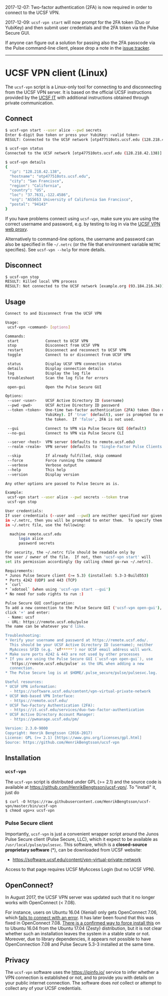 2017-12-07: Two-factor authentication (2FA) is now required in order to connect to the UCSF VPN.

2017-12-09: `ucsf-vpn start` will now prompt for the 2FA token (Duo or YubiKey) and then submit user credentials and the 2FA token via the Pulse Secure GUI.

If anyone can figure out a solution for passing also the 2FA passcode via the Pulse command-line client, please drop a note in the [issue tracker](https://github.com/HenrikBengtsson/ucsf-vpn/issues).

---

# UCSF VPN client (Linux)

The `ucsf-vpn` script is a Linux-only tool for connecting to and disconnecting from the UCSF VPN server.  It is based on the official UCSF instructions provided by the [UCSF IT](https://it.ucsf.edu/services/vpn) with additional instructions obtained through private communication.

## Connect
```sh
$ ucsf-vpn start --user alice --pwd secrets
Enter 6-digit Duo token or press your YubiKey: <valid token>
RESULT: Connected to the UCSF network [otp477510ots.ucsf.edu (128.218.42.138)]

$ ucsf-vpn status
Connected to the UCSF network [otp477510ots.ucsf.edu (128.218.42.138)]

$ ucsf-vpn details
{
  "ip": "128.218.42.138",
  "hostname": "otp477510ots.ucsf.edu",
  "city": "San Francisco",
  "region": "California",
  "country": "US",
  "loc": "37.7631,-122.4586",
  "org": "AS5653 University of California San Francisco",
  "postal": "94143"
}
```

If you have problems connect using `ucsf-vpn`, make sure you are using the correct username and password, e.g. by testing to log in via the [UCSF VPN web proxy](https://remote.ucsf.edu/).

Alternatively to command-line options, the username and password can also be specified in file `~/.netrc` (or the file that environment variable `NETRC` specifies).  See `ucsf-vpn --help` for more details.


## Disconnect
```sh
$ ucsf-vpn stop
RESULT: Killed local VPN process
RESULT: Not connected to the UCSF network [example.org (93.184.216.34)]
```


## Usage
```sh
Connect to and Disconnect from the UCSF VPN

Usage:
 ucsf-vpn <command> [options]

Commands:
 start            Connect to UCSF VPN
 stop             Disconnect from UCSF VPN
 restart          Disconnect and reconnect to UCSF VPN
 toggle           Connect to or disconnect from UCSF VPN

 status           Display UCSF VPN connection status
 details          Display connection details
 log              Display the log file
 troubleshoot     Scan the log file for errors

 open-gui         Open the Pulse Secure GUI

Options:
 --user <user>    UCSF Active Directory ID (username)
 --pwd <pwd>      UCSF Active Directory ID password
 --token <token>  One-time two-factor authentication (2FA) token (Duo or
                  YubiKey). If 'true' (default), user is prompted to enter
                  the token.  If 'false', 2FA is not used.

 --gui            Connect to VPN via Pulse Secure GUI (default)
 --no-gui         Connect to VPN via Pulse Secure CLI

 --server <host>  VPN server (defaults to remote.ucsf.edu)
 --realm <realm>  VPN server (defaults to 'Single-Factor Pulse Clients')

 --skip           If already fulfilled, skip command
 --force          Force running the command
 --verbose        Verbose output
 --help           This help
 --version        Display version

Any other options are passed to Pulse Secure as is.

Example:
 ucsf-vpn start --user alice --pwd secrets --token true
 ucsf-vpn stop

User credentials:
If user credentials (--user and --pwd) are neither specified nor given
in ~/.netrc, then you will be prompted to enter them.  To specify them
in ~/.netrc file, use the following:

  machine remote.ucsf.edu
      login alice
      password secrets

For security, the ~/.netrc file should be readable only by
the user / owner of the file.  If not, then 'ucsf-vpn start' will
set its permission accordingly (by calling chmod go-rwx ~/.netrc).

Requirements:
* Junos Pulse Secure client (>= 5.3) (installed: 5.3-3-Build553)
* Ports 4242 (UDP) and 443 (TCP)
* `curl`
* `xdotool` (when using 'ucsf-vpn start --gui')
* No need for sudo rights to run :)

Pulse Secure GUI configuration:
To add a new connection to the Pulse Secure GUI ('ucsf-vpn open-gui'),
click '+' and enter:
 - Name: ucsf
 - URL: https://remote.ucsf.edu/pulse
The name can be whatever you'd like.

Troubleshooting:
* Verify your username and password at https://remote.ucsf.edu/.
  This should be your UCSF Active Directory ID (username); neither
  MyAccess SFID (e.g. 'sf*****') nor UCSF email address will work.
* Make sure ports 4242 & 443 are not used by other processes
* If you are using the Pulse Secure GUI (`ucsf-vpn open-gui`), use
  'https://remote.ucsf.edu/pulse' as the URL when adding a new
  connection.
* The Pulse Secure log is at $HOME/.pulse_secure/pulse/pulsesvc.log.

Useful resources:
* UCSF VPN information:
  - https://software.ucsf.edu/content/vpn-virtual-private-network
* UCSF Web-based VPN Interface:
  - https://remote.ucsf.edu/
* UCSF Two-Factory Authentication (2FA):
  - https://it.ucsf.edu/services/duo-two-factor-authentication
* UCSF Active Directory Account Manager:
  - https://pwmanage.ucsf.edu/pm/

Version: 2.3.0-9000
Copyright: Henrik Bengtsson (2016-2017)
License: GPL (>= 2.1) [https://www.gnu.org/licenses/gpl.html]
Source: https://github.com/HenrikBengtsson/ucsf-vpn
```


## Installation

### `ucsf-vpn`

The `ucsf-vpn` script is distributed under GPL (>= 2.1) and the source
code is available at https://github.com/HenrikBengtsson/ucsf-vpn/.  To
"install" it, just do

```
$ curl -O https://raw.githubusercontent.com/HenrikBengtsson/ucsf-vpn/master/bin/ucsf-vpn
$ chmod ugo+x ucsf-vpn
```

### Pulse Secure client

Importantly, `ucsf-vpn` is just a convenient wrapper script around the Junos
Pulse Secure client (Pulse Secure, LLC), which it expect to be available
as `/usr/local/pulse/pulsesvc`.
This software, which is a **closed-source proprietary software** (*),
can be downloaded from UCSF website:

* https://software.ucsf.edu/content/vpn-virtual-private-network

Access to that page requires UCSF MyAccess Login (but no UCSF VPN).


## OpenConnect?

In August 2017, the UCSF VPN server was updated such that it no longer works with OpenConnect (< 7.08).

For instance, users on Ubuntu 16.04 (Xenial) only gets OpenConnect 7.06, which [fails to connect with an error](https://github.com/HenrikBengtsson/ucsf-vpn/issues/4).  It has later been found that this was fixed in OpenConnect 7.08.  [There is a confirmed way to force install this](https://github.com/HenrikBengtsson/ucsf-vpn/issues/4) on to Ubuntu 16.04 from the Ubuntu 17.04 (Zesty) distribution, but it is not clear whether such an installation leaves the system in a stable state or not.  Moreover, due to library dependencies, it appears not possible to have OpenConnection 7.08 and Pulse Secure 5.3-3 installed at the same time.


## Privacy

The `ucsf-vpn` software uses the https://ipinfo.io/ service to infer whether
a VPN connection is established or not, and to provide you with details on
your public internet connection.  The software does _not_ collect or attempt to collect any of your UCSF
credentials.